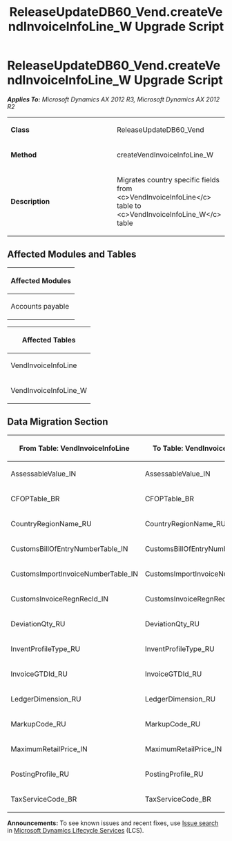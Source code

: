 ﻿---
title: ReleaseUpdateDB60_Vend.createVendInvoiceInfoLine_W Upgrade Script
TOCTitle: ReleaseUpdateDB60_Vend.createVendInvoiceInfoLine_W Upgrade Script
ms:assetid: 46d4cd3e-0eec-d2b4-256d-38ed42c5756d
ms:mtpsurl: https://msdn.microsoft.com/en-us/library/JJ718972(v=AX.60)
ms:contentKeyID: 49708006
ms.date: 05/18/2015
mtps_version: v=AX.60
---

# ReleaseUpdateDB60\_Vend.createVendInvoiceInfoLine\_W Upgrade Script 


_**Applies To:** Microsoft Dynamics AX 2012 R3, Microsoft Dynamics AX 2012 R2_

<table>
<colgroup>
<col style="width: 50%" />
<col style="width: 50%" />
</colgroup>
<tbody>
<tr class="odd">
<td><p><strong>Class</strong></p></td>
<td><p>ReleaseUpdateDB60_Vend</p></td>
</tr>
<tr class="even">
<td><p><strong>Method</strong></p></td>
<td><p>createVendInvoiceInfoLine_W</p></td>
</tr>
<tr class="odd">
<td><p><strong>Description</strong></p></td>
<td><p>Migrates country specific fields from &lt;c&gt;VendInvoiceInfoLine&lt;/c&gt; table to &lt;c&gt;VendInvoiceInfoLine_W&lt;/c&gt; table</p></td>
</tr>
</tbody>
</table>


## Affected Modules and Tables

<table>
<colgroup>
<col style="width: 100%" />
</colgroup>
<thead>
<tr class="header">
<th><p>Affected Modules</p></th>
</tr>
</thead>
<tbody>
<tr class="odd">
<td><p>Accounts payable</p></td>
</tr>
</tbody>
</table>


<table>
<colgroup>
<col style="width: 100%" />
</colgroup>
<thead>
<tr class="header">
<th><p>Affected Tables</p></th>
</tr>
</thead>
<tbody>
<tr class="odd">
<td><p>VendInvoiceInfoLine</p></td>
</tr>
<tr class="even">
<td><p>VendInvoiceInfoLine_W</p></td>
</tr>
</tbody>
</table>


## Data Migration Section

<table>
<colgroup>
<col style="width: 50%" />
<col style="width: 50%" />
</colgroup>
<thead>
<tr class="header">
<th><p>From Table: VendInvoiceInfoLine</p></th>
<th><p>To Table: VendInvoiceInfoLine_W</p></th>
</tr>
</thead>
<tbody>
<tr class="odd">
<td><p>AssessableValue_IN</p></td>
<td><p>AssessableValue_IN</p></td>
</tr>
<tr class="even">
<td><p>CFOPTable_BR</p></td>
<td><p>CFOPTable_BR</p></td>
</tr>
<tr class="odd">
<td><p>CountryRegionName_RU</p></td>
<td><p>CountryRegionName_RU</p></td>
</tr>
<tr class="even">
<td><p>CustomsBillOfEntryNumberTable_IN</p></td>
<td><p>CustomsBillOfEntryNumberTable_IN</p></td>
</tr>
<tr class="odd">
<td><p>CustomsImportInvoiceNumberTable_IN</p></td>
<td><p>CustomsImportInvoiceNumberTable_IN</p></td>
</tr>
<tr class="even">
<td><p>CustomsInvoiceRegnRecId_IN</p></td>
<td><p>CustomsInvoiceRegnRecId_IN</p></td>
</tr>
<tr class="odd">
<td><p>DeviationQty_RU</p></td>
<td><p>DeviationQty_RU</p></td>
</tr>
<tr class="even">
<td><p>InventProfileType_RU</p></td>
<td><p>InventProfileType_RU</p></td>
</tr>
<tr class="odd">
<td><p>InvoiceGTDId_RU</p></td>
<td><p>InvoiceGTDId_RU</p></td>
</tr>
<tr class="even">
<td><p>LedgerDimension_RU</p></td>
<td><p>LedgerDimension_RU</p></td>
</tr>
<tr class="odd">
<td><p>MarkupCode_RU</p></td>
<td><p>MarkupCode_RU</p></td>
</tr>
<tr class="even">
<td><p>MaximumRetailPrice_IN</p></td>
<td><p>MaximumRetailPrice_IN</p></td>
</tr>
<tr class="odd">
<td><p>PostingProfile_RU</p></td>
<td><p>PostingProfile_RU</p></td>
</tr>
<tr class="even">
<td><p>TaxServiceCode_BR</p></td>
<td><p>TaxServiceCode_BR</p></td>
</tr>
</tbody>
</table>

  
**Announcements:** To see known issues and recent fixes, use [Issue search](http://go.microsoft.com/fwlink/?linkid=389258) in [Microsoft Dynamics Lifecycle Services](http://go.microsoft.com/fwlink/?linkid=306505) (LCS).

